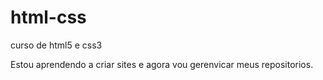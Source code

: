 # html-css
 curso de html5 e css3


Estou aprendendo a criar sites e agora vou gerenvicar meus repositorios.